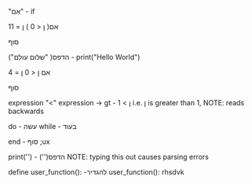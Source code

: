 

"אִם" - if

אם( ן < 0 )
ן = 11

סוף



("שלום עולם" )הדפס - print("Hello World")




אם ן < 0 
  ן = 4


סוף


expression "<" expression -> gt - ן > 1  i.e. ן is greater than 1, NOTE: reads backwards

do - עשה
while - בעוד

end - סוף 
      ;ux

print('') - ('')הדפס 
NOTE: typing this out causes parsing errors

define user_function(): -להגדיר user_function():
                         rhsdvk